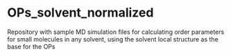 # OPs_solvent_normalized
Repository with sample MD simulation files for calculating order parameters for small molecules in any solvent, using the solvent local structure as the base for the OPs
